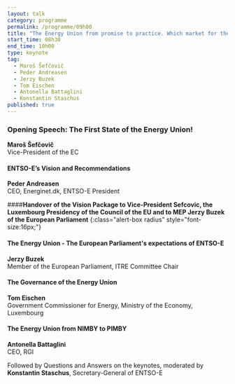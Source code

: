```yaml
---
layout: talk
category: programme
permalink: /programme/09h00
title: "The Energy Union from promise to practice. Which market for the Customer? What disruptive Innovation? Which narrative?"
start_time: 08h30
end_time: 10h00
type: keynote
tag: 
  - Maroš Šefčovič
  - Peder Andreasen
  - Jerzy Buzek
  - Tom Eischen
  - Antonella Battaglini
  - Konstantin Staschus
published: true
---
```




### **Opening Speech: The First State of the Energy Union!**

__Maroš Šefčovič__<br>
Vice-President of the EC



#### **ENTSO-E’s Vision and Recommendations**<br>
__Peder Andreasen__<br>
CEO, Energinet.dk, ENTSO-E President


####__Handover of the Vision Package to Vice-President Sefcovic, the Luxembourg Presidency of the Council of the EU and to MEP Jerzy Buzek of the European Parliament__
{:class="alert-box radius" style="font-size:16px;"}

#### __The Energy Union - The European Parliament's expectations of ENTSO-E__
__Jerzy Buzek__
<br> Member of the European Parliament, ITRE Committee Chair<br>

#### __The Governance of the Energy Union__
__Tom Eischen__ <br>
Government Commissioner for Energy, Ministry of the Economy, Luxembourg

#### __The Energy Union from NIMBY to PIMBY__
__Antonella Battaglini__<br>
CEO, RGI<br>

Followed by Questions and Answers on the keynotes, moderated by __Konstantin Staschus__, Secretary-General of ENTSO-E
